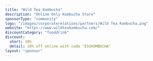 ```yaml
---
title: "Wild Tea Kombucha"
description: "Online Only Kombucha Store"
sponsorType: "community"
logo: "/images/corporaterelations/partners/Wild Tea Kombucha.png"
website: "https://www.wildteakombucha.com/"
discountCategory: "fooddrink"
discount:
  short: 10%
  detail: 10% off online with code "ESSKOMBUCHA"
layout: "sponsor"
---
```



